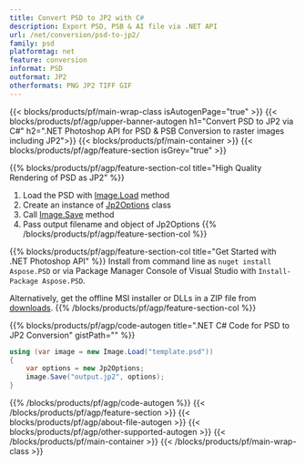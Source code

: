 ```yaml
---
title: Convert PSD to JP2 with C#
description: Export PSD, PSB & AI file via .NET API
url: /net/conversion/psd-to-jp2/
family: psd
platformtag: net
feature: conversion
informat: PSD
outformat: JP2
otherformats: PNG JP2 TIFF GIF 
---
```


{{< blocks/products/pf/main-wrap-class isAutogenPage="true" >}}
{{< blocks/products/pf/agp/upper-banner-autogen h1="Convert PSD to JP2 via C#" h2=".NET Photoshop API for PSD & PSB Conversion to raster images including JP2">}}
{{< blocks/products/pf/main-container >}}
{{< blocks/products/pf/agp/feature-section isGrey="true" >}}

{{% blocks/products/pf/agp/feature-section-col title="High Quality Rendering of PSD as JP2" %}}
1. Load the PSD with [Image.Load](https://apireference.aspose.com/imaging/net/aspose.imaging/image/methods/load/index) method
1. Create an instance of [Jp2Options](https://apireference.aspose.com/imaging/net/aspose.imaging.imageoptions/jp2options) class
1. Call [Image.Save](https://apireference.aspose.com/imaging/net/aspose.imaging/image/methods/save/index) method
1. Pass output filename and object of Jp2Options
{{% /blocks/products/pf/agp/feature-section-col %}}

{{% blocks/products/pf/agp/feature-section-col title="Get Started with .NET Photoshop API" %}}
Install from command line as ```nuget install Aspose.PSD``` or via Package Manager Console of Visual Studio with ```Install-Package Aspose.PSD```.

Alternatively, get the offline MSI installer or DLLs in a ZIP file from [downloads](https://products.aspose.com/psd/net).
{{% /blocks/products/pf/agp/feature-section-col %}}

{{% blocks/products/pf/agp/code-autogen title=".NET C# Code for PSD to JP2 Conversion" gistPath="" %}}
```cs
using (var image = new Image.Load("template.psd"))
{
	var options = new Jp2Options;
	image.Save("output.jp2", options);                    
}
```
{{% /blocks/products/pf/agp/code-autogen %}}
{{< /blocks/products/pf/agp/feature-section >}}
{{< blocks/products/pf/agp/about-file-autogen >}}
{{< blocks/products/pf/agp/other-supported-autogen >}}
{{< /blocks/products/pf/main-container >}}
{{< /blocks/products/pf/main-wrap-class >}}